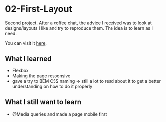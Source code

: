 # 02-First-Layout
Second project. After a coffee chat, the advice I received was to look at designs/layouts I like and try to reproduce them. The idea is to learn as I need. 

You can visit it [here](https://hlmhc79.github.io/02-First-Layout/).

## What I learned
- Flexbox
- Making the page responsive
- gave a try to BEM CSS naming => still a lot to read about it to get a better understanding on how to do it properly

## What I still want to learn
- @Media queries and made a page mobile first
